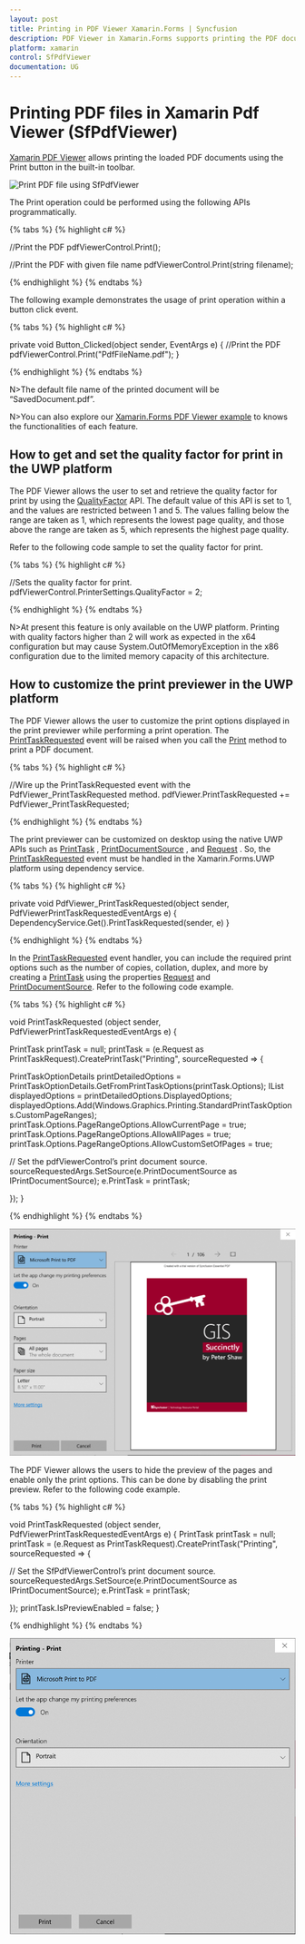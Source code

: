 ```yaml
---
layout: post
title: Printing in PDF Viewer Xamarin.Forms | Syncfusion
description: PDF Viewer in Xamarin.Forms supports printing the PDF documents loaded in it. It allows printing of document with/without file names.
platform: xamarin
control: SfPdfViewer
documentation: UG
---
```


# Printing PDF files in Xamarin Pdf Viewer (SfPdfViewer)

[Xamarin PDF Viewer](https://www.syncfusion.com/xamarin-ui-controls/xamarin-pdf-viewer) allows printing the loaded PDF documents using the Print button in the built-in toolbar. 

![Print PDF file using SfPdfViewer](pdfviewer_images/print.png)

The Print operation could be performed using the following APIs programmatically.

{% tabs %}
{% highlight c# %}

//Print the PDF
pdfViewerControl.Print();

//Print the PDF with given file name
pdfViewerControl.Print(string filename);

{% endhighlight %}
{% endtabs %}

The following example demonstrates the usage of print operation within a button click event.

{% tabs %}
{% highlight c# %}

private void Button_Clicked(object sender, EventArgs e)
{
	//Print the PDF
    pdfViewerControl.Print("PdfFileName.pdf");
}

{% endhighlight %}
{% endtabs %}

N>The default file name of the printed document will be “SavedDocument.pdf”.

N>You can also explore our [Xamarin.Forms PDF Viewer example](https://github.com/syncfusion/xamarin-demos/tree/master/Forms/PdfViewer) to knows the functionalities of each feature.

## How to get and set the quality factor for print in the UWP platform

The PDF Viewer allows the user to set and retrieve the quality factor for print by using the [QualityFactor](https://help.syncfusion.com/cr/xamarin/Syncfusion.SfPdfViewer.XForms.PrinterSettings.html#Syncfusion_SfPdfViewer_XForms_PrinterSettings_QualityFactor) API. The default value of this API is set to 1, and the values are restricted between 1 and 5. The values falling below the range are taken as 1, which represents the lowest page quality, and those above the range are taken as 5, which represents the highest page quality.

Refer to the following code sample to set the quality factor for print.

{% tabs %}
{% highlight c# %}

//Sets the quality factor for print.
pdfViewerControl.PrinterSettings.QualityFactor = 2;

{% endhighlight %}
{% endtabs %}

N>At present this feature is only available on the UWP platform. Printing with quality factors higher than 2 will work as expected in the x64 configuration but may cause System.OutOfMemoryException in the x86 configuration due to the limited memory capacity of this architecture. 

## How to customize the print previewer in the UWP platform 

The PDF Viewer allows the user to customize the print options displayed in the print previewer while performing a print operation. The [PrintTaskRequested](https://help.syncfusion.com/cr/xamarin/Syncfusion.SfPdfViewer.XForms.SfPdfViewer.html#Syncfusion_SfPdfViewer_XForms_SfPdfViewer_PrintTaskRequested) event will be raised when you call the [Print](https://help.syncfusion.com/cr/xamarin/Syncfusion.SfPdfViewer.XForms.SfPdfViewer.html#Syncfusion_SfPdfViewer_XForms_SfPdfViewer_Print) method to print a PDF document.

{% tabs %}
{% highlight c# %}

//Wire up the PrintTaskRequested event with the PdfViewer_PrintTaskRequested method.
pdfViewer.PrintTaskRequested += PdfViewer_PrintTaskRequested;

{% endhighlight %}
{% endtabs %}

The print previewer can be customized on desktop using the native UWP APIs such as [PrintTask](https://help.syncfusion.com/cr/xamarin/Syncfusion.SfPdfViewer.XForms.PdfViewerPrintTaskRequestedEventArgs.html#Syncfusion_SfPdfViewer_XForms_PdfViewerPrintTaskRequestedEventArgs_PrintTask) , [PrintDocumentSource](https://help.syncfusion.com/cr/xamarin/Syncfusion.SfPdfViewer.XForms.PdfViewerPrintTaskRequestedEventArgs.html#Syncfusion_SfPdfViewer_XForms_PdfViewerPrintTaskRequestedEventArgs_PrintDocumentSource) , and [Request](https://help.syncfusion.com/cr/xamarin/Syncfusion.SfPdfViewer.XForms.PdfViewerPrintTaskRequestedEventArgs.html#Syncfusion_SfPdfViewer_XForms_PdfViewerPrintTaskRequestedEventArgs_Request) . So, the [PrintTaskRequested](https://help.syncfusion.com/cr/xamarin/Syncfusion.SfPdfViewer.XForms.SfPdfViewer.html#Syncfusion_SfPdfViewer_XForms_SfPdfViewer_PrintTaskRequested) event must be handled in the Xamarin.Forms.UWP platform using dependency service.

{% tabs %}
{% highlight c# %}

private void PdfViewer_PrintTaskRequested(object sender, PdfViewerPrintTaskRequestedEventArgs e) 
{
     DependencyService.Get<IPrintRequestHandler>().PrintTaskRequested(sender, e)
}

{% endhighlight %}
{% endtabs %}

In the [PrintTaskRequested](https://help.syncfusion.com/cr/xamarin/Syncfusion.SfPdfViewer.XForms.SfPdfViewer.html#Syncfusion_SfPdfViewer_XForms_SfPdfViewer_PrintTaskRequested) event handler, you can include the required print options such as the number of copies, collation, duplex, and more by creating a [PrintTask](https://help.syncfusion.com/cr/xamarin/Syncfusion.SfPdfViewer.XForms.PdfViewerPrintTaskRequestedEventArgs.html#Syncfusion_SfPdfViewer_XForms_PdfViewerPrintTaskRequestedEventArgs_PrintTask) using the properties [Request](https://help.syncfusion.com/cr/xamarin/Syncfusion.SfPdfViewer.XForms.PdfViewerPrintTaskRequestedEventArgs.html#Syncfusion_SfPdfViewer_XForms_PdfViewerPrintTaskRequestedEventArgs_Request) and [PrintDocumentSource](https://help.syncfusion.com/cr/xamarin/Syncfusion.SfPdfViewer.XForms.PdfViewerPrintTaskRequestedEventArgs.html#Syncfusion_SfPdfViewer_XForms_PdfViewerPrintTaskRequestedEventArgs_PrintDocumentSource). Refer to the following code example.

{% tabs %}
{% highlight c# %}

void PrintTaskRequested (object sender, PdfViewerPrintTaskRequestedEventArgs e)
{

PrintTask printTask = null;
printTask = (e.Request as PrintTaskRequest).CreatePrintTask("Printing", sourceRequested =>
{

PrintTaskOptionDetails printDetailedOptions = PrintTaskOptionDetails.GetFromPrintTaskOptions(printTask.Options);
                IList<string> displayedOptions = printDetailedOptions.DisplayedOptions;
displayedOptions.Add(Windows.Graphics.Printing.StandardPrintTaskOptions.CustomPageRanges);
printTask.Options.PageRangeOptions.AllowCurrentPage = true;
                printTask.Options.PageRangeOptions.AllowAllPages = true;
                printTask.Options.PageRangeOptions.AllowCustomSetOfPages = true;

// Set the pdfViewerControl’s print document source.
sourceRequestedArgs.SetSource(e.PrintDocumentSource as IPrintDocumentSource);
e.PrintTask = printTask;

});
}

{% endhighlight %}
{% endtabs %}

![Customize the Print Previewer](pdfviewer_images/PrintPreviewCustomization.png)

The PDF Viewer allows the users to hide the preview of the pages and enable only the print options. This can be done by disabling the print preview. Refer to the following code example.

{% tabs %}
{% highlight c# %}

void PrintTaskRequested (object sender, PdfViewerPrintTaskRequestedEventArgs e)
{
   PrintTask printTask = null;
printTask = (e.Request as PrintTaskRequest).CreatePrintTask("Printing", sourceRequested =>
 {
 
// Set the SfPdfViewerControl’s print document source.
sourceRequestedArgs.SetSource(e.PrintDocumentSource as IPrintDocumentSource);
e.PrintTask = printTask;

});
printTask.IsPreviewEnabled = false;
}

{% endhighlight %}
{% endtabs %}

![Disable the Print Previewer](pdfviewer_images/DisablePrintPreview.png)

